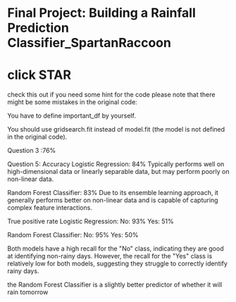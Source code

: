 # Final Project: Building a Rainfall Prediction Classifier_SpartanRaccoon
# click STAR
check this out if you need some hint for the code
please note that there might be some mistakes in the original code:

You have to define important_df by yourself.

You should use gridsearch.fit instead of model.fit (the model is not defined in the original code).

Question 3 :76%

Question 5:
Accuracy
Logistic Regression: 84%
Typically performs well on high-dimensional data or linearly separable data, but may perform poorly on non-linear data.

Random Forest Classifier: 83%
Due to its ensemble learning approach, it generally performs better on non-linear data and is capable of capturing complex feature interactions.

True positive rate
Logistic Regression:
No: 93%
Yes: 51%

Random Forest Classifier:
No: 95%
Yes: 50%

Both models have a high recall for the "No" class, indicating they are good at identifying non-rainy days. However, the recall for the "Yes" class is relatively low for both models, suggesting they struggle to correctly identify rainy days.

 the Random Forest Classifier is a slightly better predictor of whether it will rain tomorrow
